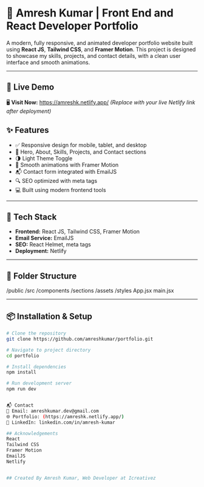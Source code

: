 # 💼 Amresh Kumar | Front End and React Developer Portfolio

A modern, fully responsive, and animated developer portfolio website built using **React JS**, **Tailwind CSS**, and **Framer Motion**. This project is designed to showcase my skills, projects, and contact details, with a clean user interface and smooth animations.

---

## 🚀 Live Demo

🖥️ **Visit Now:**  https://amreshk.netlify.app/
_(Replace with your live Netlify link after deployment)_


## ✨ Features

- ✅ Responsive design for mobile, tablet, and desktop
- 🎯 Hero, About, Skills, Projects, and Contact sections
- 🌗 Light Theme Toggle
- 🎥 Smooth animations with Framer Motion
- 📬 Contact form integrated with EmailJS
- 🔍 SEO optimized with meta tags
- 💻 Built using modern frontend tools

---

## 🔧 Tech Stack

- **Frontend:** React JS, Tailwind CSS, Framer Motion
- **Email Service:** EmailJS
- **SEO:** React Helmet, meta tags
- **Deployment:** Netlify

---

## 📁 Folder Structure

/public
/src
/components
/sections
/assets
/styles
App.jsx
main.jsx



---

## 📦 Installation & Setup

```bash
# Clone the repository
git clone https://github.com/amreshkumar/portfolio.git

# Navigate to project directory
cd portfolio

# Install dependencies
npm install

# Run development server
npm run dev


📬 Contact
📧 Email: amreshkumar.dev@gmail.com
🌐 Portfolio: (https://amreshk.netlify.app/)
💼 LinkedIn: linkedin.com/in/amresh-kumar

## Acknowledgements
React
Tailwind CSS
Framer Motion
EmailJS
Netlify


## Created By Amresh Kumar, Web Developer at Icreativez
